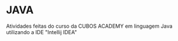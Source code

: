 # JAVA
Atividades feitas do curso da CUBOS ACADEMY em linguagem Java utilizando a IDE "Intellij IDEA"
